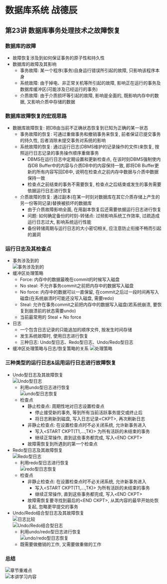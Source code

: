 # 数据库系统 战德辰
## 第23讲 数据库事务处理技术之故障恢复
### 数据库的故障
* 故障恢复涉及到如何保证事务的原子性和持久性
* 数据库的故障及其影响
    * 事务故障: 某一个程序(事务)自身运行错误所引起的故障, 只影响该程序本身
    * 系统故障: 由于掉电、非正常关机等所引起的故障, 影响正在运行的事务及数据库缓冲区(可能涉及已经运行的事务)
    * 介质故障: 由于介质损坏等引起的故障, 影响是全面的, 既影响内存中的数据, 又影响介质中存储的数据
### 数据库故障恢复的宏观思路
* 数据库故障恢复: 把DB由当前不正确状态恢复到已知为正确的某一状态
    * 事务故障的恢复: 可通过重做事务和撤销事务来恢复, 前者保证已提交事务的持久性, 后者消除未提交事务对系统的影响
    * 系统故障的恢复: 通过运行日志(DBMS维护的记录操作的文件)来恢复, 按照运行日志记录的事务操作顺序重做事务
        * DBMS在运行日志中定期设置和更新检查点, 在该时刻DBMS强制使内存DB Buffer中的内容与介质DB中的内容保持一致, 即将DB Buffer更新的所有内容写回DB中, 说明在检查点之前内存中数据与介质中数据保持一致
        * 检查点之前结束的事务不需要恢复, 检查点之后结束或发生的事务需要依据运行日志进行恢复
    * 介质故障的恢复: 通过副本(在某一时刻对数据库在其它介质存储上产生的另一份等同记录)替换被损坏的数据库
        * 由于介质故障影响全面, 在用副本恢复后还需要依据运行日志进行恢复
        * 问题: 如何确定备份的时刻-转储点: 过频影响系统工作效率, 过疏造成运行日志过大, 影响系统运行性能
        * 备份转储周期与运行日志的大小密切相关, 应注意防止衔接不畅而引起的漏洞
### 运行日志及其检查点
* 事务涉及到的  
![事务涉及到的](imgs/image-113.png)
* 缓冲区处理策略
    * Force: 内存中的数据最晚在commit的时候写入磁盘
    * No steal: 不允许事务commit之前把内存中的数据写入磁盘
    * No force: 内存中的数据可以一直保留, 在commit之后过一段时间再写入磁盘(在系统崩溃时可能还没写入磁盘, 需要redo)
    * Steal: 允许在事务commit之前把内存中的数据写入磁盘(若系统崩溃, 要恢复到崩溃前的状态需要undo)
    * 当前最常用的 Steal + No force
* 日志
    * 一个包含日志记录的只能追加的顺序文件, 按发生时间存储
    * 发生系统故障时, 使用日志进行恢复
    * 三种日志: Undo型日志、Redo型日志、Undo/Redo型日志
* 缓冲区处理策略与日志/恢复策略的关系
![处理策略](imgs/image-114.png)
### 三种类型的运行日志&运用运行日志进行故障恢复
* Undo型日志及其故障恢复  
    ![Undo型日志](imgs/image-115.png)
    * 利用undo型日志进行恢复  
    ![undo型日志恢复](imgs/image-116.png)
    * 检查点
        * 静止检查点: 周期性地对日志设置检查点
            * 停止接受新的事务, 等到所有当前活跃事务提交或终止后
            * 将日志刷新到磁盘, 写入日志记录\<CKPT\>, 再次刷新日志
        * 非静止检查点: 在设置检查点时不必关闭系统, 允许新事务进入
            * 写入\<START CKPT(T1,...,TK)\> 为所有活跃的未结束的事务
            * 继续正常操作, 直到这些事务都完成, 写入\<END CKPT\>
        * 故障需恢复到所遇到的第一个检查点<CKPT>
* Redo型日志及其故障恢复  
    ![Redo型日志](imgs/image-117.png)
    * 利用redo型日志进行恢复  
    ![redo型日志恢复](imgs/image-118.png)
    * 检查点
        * 非静止检查点: 在设置检查点时不必关闭系统, 允许新事务进入
            * 写入\<START CKPT(T1,...,TK)\> 为所有活跃的未结束的事务
            * 继续正常操作, 直到这些事务都完成, 写入\<END CKPT\>
        * 故障需恢复要寻找到最后的\<END CKPT\>, 从其内容的最早开始处恢复起, 忽略更早提交的事务
* Undo/Redo结合型日志及其故障恢复  
    ![日志比较](imgs/image-119.png)  
    ![Undo/Redo结合型日志](imgs/image-120.png)
    * 利用undo/redo型日志进行恢复  
    ![undo/redo型日志恢复](imgs/image-121.png)  
    * 既需要做撤销的工作, 又需要做重做的工作
### 总结
![章节重难点](imgs/image-112.png)  
![本讲学习内容](imgs/image-122.png)